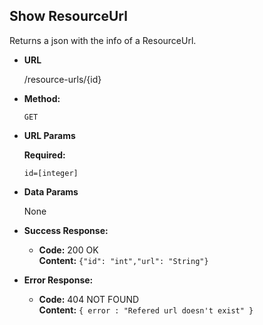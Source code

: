 **Show ResourceUrl**
----
  Returns a json with the info of a ResourceUrl.

* **URL**

  /resource-urls/{id}

* **Method:**

  `GET`
  
*  **URL Params**

   **Required:**
 
   `id=[integer]`

* **Data Params**

  None

* **Success Response:**

  * **Code:** 200 OK<br />
    **Content:** `{"id": "int","url": "String"}`
 
* **Error Response:**

  * **Code:** 404 NOT FOUND <br />
    **Content:** `{ error : "Refered url doesn't exist" }`

